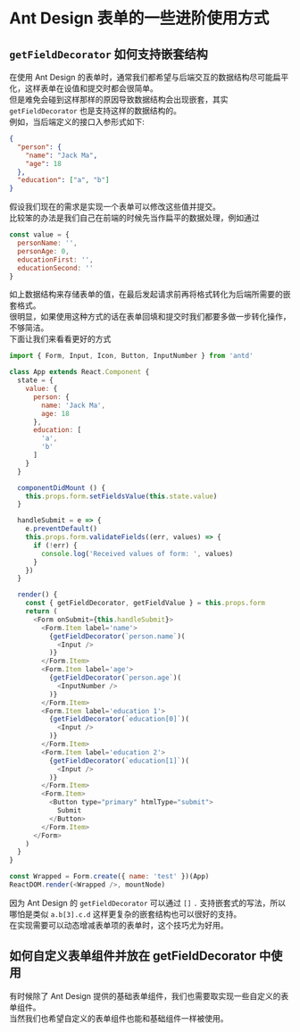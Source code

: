 # Ant Design 表单的一些进阶使用方式

## `getFieldDecorator` 如何支持嵌套结构
在使用 Ant Design 的表单时，通常我们都希望与后端交互的数据结构尽可能扁平化，这样表单在设值和提交时都会很简单。  
但是难免会碰到这样那样的原因导致数据结构会出现嵌套，其实 `getFieldDecorator` 也是支持这样的数据结构的。  
例如，当后端定义的接口入参形式如下:
```json
{
  "person": {
    "name": "Jack Ma",
    "age": 18
  },
  "education": ["a", "b"]
}
```
假设我们现在的需求是实现一个表单可以修改这些值并提交。  
比较笨的办法是我们自己在前端的时候先当作扁平的数据处理，例如通过
```js
const value = {
  personName: '',
  personAge: 0,
  educationFirst: '',
  educationSecond: ''
}
```
如上数据结构来存储表单的值，在最后发起请求前再将格式转化为后端所需要的嵌套格式。  
很明显，如果使用这种方式的话在表单回填和提交时我们都要多做一步转化操作，不够简洁。  
下面让我们来看看更好的方式
```js
import { Form, Input, Icon, Button, InputNumber } from 'antd'

class App extends React.Component {
  state = {
    value: {
      person: {
        name: 'Jack Ma',
        age: 18
      },
      education: [
        'a',
        'b'
      ]
    }
  }

  componentDidMount () {
    this.props.form.setFieldsValue(this.state.value)
  }

  handleSubmit = e => {
    e.preventDefault()
    this.props.form.validateFields((err, values) => {
      if (!err) {
        console.log('Received values of form: ', values)
      }
    })
  }

  render() {
    const { getFieldDecorator, getFieldValue } = this.props.form
    return (
      <Form onSubmit={this.handleSubmit}>
        <Form.Item label='name'>
          {getFieldDecorator(`person.name`)(
            <Input />
          )}
        </Form.Item>
        <Form.Item label='age'>
          {getFieldDecorator(`person.age`)(
            <InputNumber />
          )}
        </Form.Item>
        <Form.Item label='education 1'>
          {getFieldDecorator(`education[0]`)(
            <Input />
          )}
        </Form.Item>
        <Form.Item label='education 2'>
          {getFieldDecorator(`education[1]`)(
            <Input />
          )}
        </Form.Item>
        <Form.Item>
          <Button type="primary" htmlType="submit">
            Submit
          </Button>
        </Form.Item>
      </Form>
    )
  }
}

const Wrapped = Form.create({ name: 'test' })(App)
ReactDOM.render(<Wrapped />, mountNode)
```
因为 Ant Design 的 `getFieldDecorator` 可以通过 `[]` `.` 支持嵌套式的写法，所以哪怕是类似 `a.b[3].c.d` 这样更复杂的嵌套结构也可以很好的支持。  
在实现需要可以动态增减表单项的表单时，这个技巧尤为好用。

## 如何自定义表单组件并放在 getFieldDecorator 中使用
有时候除了 Ant Design 提供的基础表单组件，我们也需要取实现一些自定义的表单组件。  
当然我们也希望自定义的表单组件也能和基础组件一样被使用。